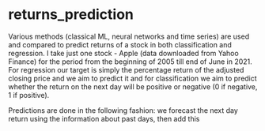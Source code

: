 # returns_prediction
Various methods (classical ML, neural networks and time series) are used and compared to predict returns of a stock in both classification and regression.
I take just one stock - Apple (data downloaded from Yahoo Finance) for the period from the beginning of 2005 till end of June in 2021.
For regression our target is simply the percentage return of the adjusted closing price and we aim to predict it and for classification we aim to predict whether the return on the next day will be positive or negative (0 if negative, 1 if positive).

Predictions are done in the following fashion: we forecast the next day return using the information about past days, then add this 
